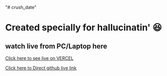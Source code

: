 "# crush_date" 
# Created specially for hallucinatin' 😆
## watch live from PC/Laptop here
[Click here to see live on VERCEL](https://crush-date.vercel.app/)

[Click here to Direct github live link](https://urvish-xyz.github.io/crush_date/)
